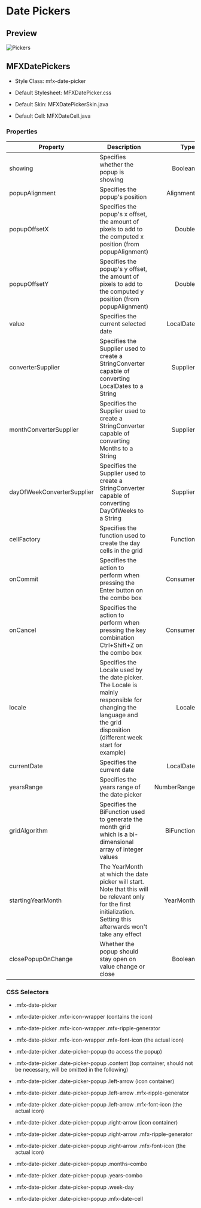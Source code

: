 # Date Pickers

## Preview

<img src="https://imgur.com/J3v3i9w.gif" alt="Pickers" border="0">

## MFXDatePickers

- Style Class: mfx-date-picker

- Default Stylesheet: MFXDatePicker.css

- Default Skin: MFXDatePickerSkin.java

- Default Cell: MFXDateCell.java

### Properties

| Property                   | Description                                                                                                                                                              | Type        |
| -------------------------- | ------------------------------------------------------------------------------------------------------------------------------------------------------------------------ | -----------:|
| showing                    | Specifies whether the popup is showing                                                                                                                                   | Boolean     |
| popupAlignment             | Specifies the popup's position                                                                                                                                           | Alignment   |
| popupOffsetX               | Specifies the popup's x offset, the amount of pixels to add to the computed x position (from popupAlignment)                                                             | Double      |
| popupOffsetY               | Specifies the popup's y offset, the amount of pixels to add to the computed y position (from popupAlignment)                                                             | Double      |
| value                      | Specifies the current selected date                                                                                                                                      | LocalDate   |
| converterSupplier          | Specifies the Supplier used to create a StringConverter capable of converting LocalDates to a String                                                                     | Supplier    |
| monthConverterSupplier     | Specifies the Supplier used to create a  StringConverter capable of converting Months to a String                                                                        | Supplier    |
| dayOfWeekConverterSupplier | Specifies the Supplier used to create a  StringConverter capable of converting DayOfWeeks to a String                                                                    | Supplier    |
| cellFactory                | Specifies the function used to create the day cells in the grid                                                                                                          | Function    |
| onCommit                   | Specifies the action to perform when pressing the Enter button on the combo box                                                                                          | Consumer    |
| onCancel                   | Specifies the action to perform when pressing the key combination Ctrl+Shift+Z on the combo box                                                                          | Consumer    |
| locale                     | Specifies the Locale used by the date picker.<br/>The Locale is mainly responsible for changing the language and the grid disposition (different week start for example) | Locale      |
| currentDate                | Specifies the current date                                                                                                                                               | LocalDate   |
| yearsRange                 | Specifies the years range of the date picker                                                                                                                             | NumberRange |
| gridAlgorithm              | Specifies the BiFunction used to generate the month grid which is a bi-dimensional array of integer values                                                               | BiFunction  |
| startingYearMonth          | The YearMonth at which the date picker will start.<br/> Note that this will be relevant only for the first initialization. Setting this afterwards won't take any effect | YearMonth   |
| closePopupOnChange         | Whether the popup should stay open on value change or close                                                                                                              | Boolean     |

### CSS Selectors

- .mfx-date-picker

- .mfx-date-picker .mfx-icon-wrapper (contains the icon)

- .mfx-date-picker .mfx-icon-wrapper .mfx-ripple-generator

- .mfx-date-picker .mfx-icon-wrapper .mfx-font-icon (the actual icon)

- .mfx-date-picker .date-picker-popup (to access the popup)

- .mfx-date-picker .date-picker-popup .content (top container, should not be necessary, will be omitted in the following)

- .mfx-date-picker .date-picker-popup .left-arrow (icon container)

- .mfx-date-picker .date-picker-popup .left-arrow .mfx-ripple-generator

- .mfx-date-picker .date-picker-popup .left-arrow .mfx-font-icon (the actual icon)

- .mfx-date-picker .date-picker-popup .right-arrow (icon container)

- .mfx-date-picker .date-picker-popup .right-arrow .mfx-ripple-generator

- .mfx-date-picker .date-picker-popup .right-arrow .mfx-font-icon (the actual icon)

- .mfx-date-picker .date-picker-popup .months-combo

- .mfx-date-picker .date-picker-popup .years-combo

- .mfx-date-picker .date-picker-popup .week-day

- .mfx-date-picker .date-picker-popup .mfx-date-cell
